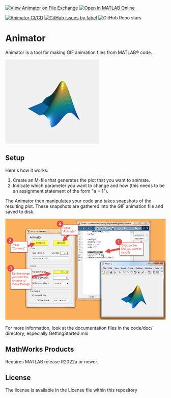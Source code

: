 [![View Animator on File Exchange](https://www.mathworks.com/matlabcentral/images/matlab-file-exchange.svg)](https://www.mathworks.com/matlabcentral/fileexchange/119683-animator) 
[![Open in MATLAB Online](https://www.mathworks.com/images/responsive/global/open-in-matlab-online.svg)](https://matlab.mathworks.com/open/github/v1?repo=gulley/Animator&project=Animator.prj&file=code/doc/GettingStarted.mlx) 

[![Animator CI/CD](https://github.com/gulley/Animator/actions/workflows/main.yml/badge.svg)](https://github.com/gulley/Animator/actions/workflows/main.yml) [![GitHub issues by-label](https://img.shields.io/github/issues-raw/gulley/Animator/bug)](https://github.com/gulley/Animator/issues?q=is%3Aissue+is%3Aopen+label%3Abug) ![GitHub Repo stars](https://img.shields.io/github/stars/gulley/Animator?style=social)


# Animator

Animator is a tool for making GIF animation files from MATLAB® code.

![Rotating membrane](code/doc/logo_demo.gif)

## Setup

Here's how it works.

1. Create an M-file that generates the plot that you want to animate.
2. Indicate which parameter you want to change and how (this needs to be an assignment statement of the form "a = 1").

The Animator then manipulates your code and takes snapshots of the resulting plot. These snapshots are
gathered into the GIF animation file and saved to disk.

![How it works](img/howto.png)

For more information, look at the documentation files in the code/doc/ directory, especially GettingStarted.mlx

## MathWorks Products

Requires MATLAB release R2022a or newer.

## License

The license is available in the License file within this repository
